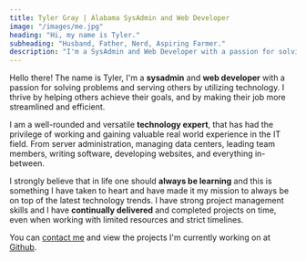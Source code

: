 ```yaml
---
title: Tyler Gray | Alabama SysAdmin and Web Developer
image: "/images/me.jpg"
heading: "Hi, my name is Tyler."
subheading: "Husband, Father, Nerd, Aspiring Farmer."
description: "I'm a SysAdmin and Web Developer with a passion for solving problems and serving others by utilizing technology."
---
```


Hello there! The name is Tyler, I'm a **sysadmin** and **web developer** with a passion for solving problems and serving others by utilizing technology. I thrive by helping others achieve their goals, and by making their job more streamlined and efficient.

I am a well-rounded and versatile **technology expert**, that has had the privilege of working and gaining valuable real world experience in the IT field. From server administration, managing data centers, leading team members, writing software, developing websites, and everything in-between. 

I strongly believe that in life one should **always be learning** and this is something I have taken to heart and have made it my mission to always be on top of the latest technology trends. I have strong project management skills and I have **continually delivered** and completed projects on time, even when working with limited resources and strict timelines. 

You can [contact me](/contact) and view the projects I'm currently working on at [Github](https://github.com/jtgry).